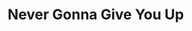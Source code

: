 <!DOCTYPE html>
<html>
<head>
    <title>Its Hansith dude</title>
</head>
<body>
    <h1>Never Gonna Give You Up</h1>
</body>
</html>
